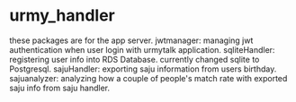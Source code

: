 # urmy_handler
these packages are for the app server.
jwtmanager: managing jwt authentication when user login with urmytalk application.
sqliteHandler: registering user info into RDS Database. currently changed sqlite to Postgresql.
sajuHandler: exporting saju information from users birthday.
sajuanalyzer: analyzing how a couple of people's match rate with exported saju info from saju handler.
